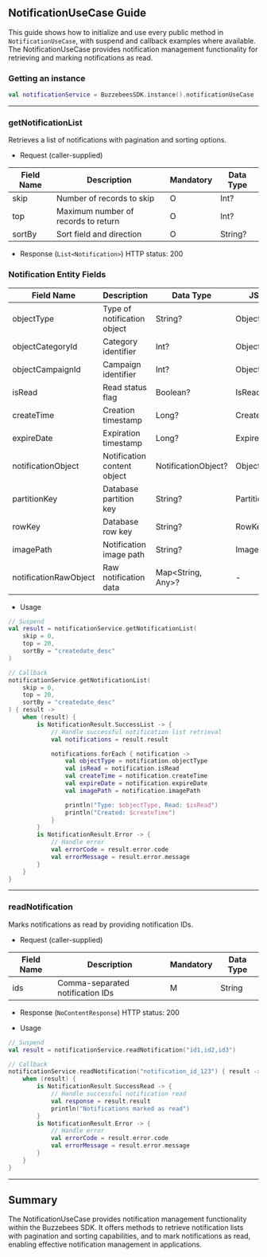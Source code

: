 ## NotificationUseCase Guide

This guide shows how to initialize and use every public method in `NotificationUseCase`, with suspend
and callback examples where available. The NotificationUseCase provides notification management
functionality for retrieving and marking notifications as read.

### Getting an instance

```kotlin
val notificationService = BuzzebeesSDK.instance().notificationUseCase
```

---

### getNotificationList

Retrieves a list of notifications with pagination and sorting options.

- Request (caller-supplied)

| Field Name | Description                          | Mandatory | Data Type |
|------------|--------------------------------------|-----------|-----------|
| skip       | Number of records to skip            | O         | Int?      |
| top        | Maximum number of records to return  | O         | Int?      |
| sortBy     | Sort field and direction             | O         | String?   |

- Response (`List<Notification>`)
  HTTP status: 200

### Notification Entity Fields

| Field Name              | Description                          | Data Type            | JSON Field           |
|-------------------------|--------------------------------------|----------------------|----------------------|
| objectType              | Type of notification object          | String?              | ObjectType           |
| objectCategoryId        | Category identifier                  | Int?                 | ObjectCategoryId     |
| objectCampaignId        | Campaign identifier                  | Int?                 | ObjectCampaignId     |
| isRead                  | Read status flag                     | Boolean?             | IsRead               |
| createTime              | Creation timestamp                   | Long?                | CreateTime           |
| expireDate              | Expiration timestamp                 | Long?                | ExpireDate           |
| notificationObject      | Notification content object          | NotificationObject?  | Object               |
| partitionKey            | Database partition key               | String?              | PartitionKey         |
| rowKey                  | Database row key                     | String?              | RowKey               |
| imagePath               | Notification image path              | String?              | ImagePath            |
| notificationRawObject   | Raw notification data                | Map<String, Any>?    | -                    |

- Usage

```kotlin
// Suspend
val result = notificationService.getNotificationList(
    skip = 0,
    top = 20,
    sortBy = "createdate_desc"
)

// Callback
notificationService.getNotificationList(
    skip = 0,
    top = 20,
    sortBy = "createdate_desc"
) { result ->
    when (result) {
        is NotificationResult.SuccessList -> {
            // Handle successful notification list retrieval
            val notifications = result.result

            notifications.forEach { notification ->
                val objectType = notification.objectType
                val isRead = notification.isRead
                val createTime = notification.createTime
                val expireDate = notification.expireDate
                val imagePath = notification.imagePath

                println("Type: $objectType, Read: $isRead")
                println("Created: $createTime")
            }
        }
        is NotificationResult.Error -> {
            // Handle error
            val errorCode = result.error.code
            val errorMessage = result.error.message
        }
    }
}
```

---

### readNotification

Marks notifications as read by providing notification IDs.

- Request (caller-supplied)

| Field Name | Description                           | Mandatory | Data Type |
|------------|---------------------------------------|-----------|-----------|
| ids        | Comma-separated notification IDs      | M         | String    |

- Response (`NoContentResponse`)
  HTTP status: 200

- Usage

```kotlin
// Suspend
val result = notificationService.readNotification("id1,id2,id3")

// Callback
notificationService.readNotification("notification_id_123") { result ->
    when (result) {
        is NotificationResult.SuccessRead -> {
            // Handle successful notification read
            val response = result.result
            println("Notifications marked as read")
        }
        is NotificationResult.Error -> {
            // Handle error
            val errorCode = result.error.code
            val errorMessage = result.error.message
        }
    }
}
```

---

## Summary

The NotificationUseCase provides notification management functionality within the Buzzebees SDK. It offers methods to retrieve notification lists with pagination and sorting capabilities, and to mark notifications as read, enabling effective notification management in applications.
